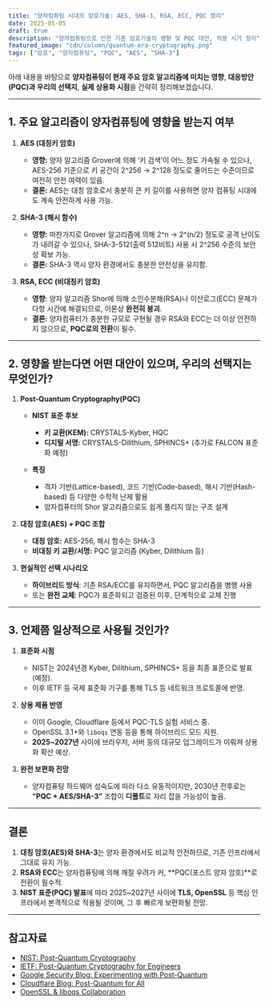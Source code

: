 ```yaml
---
title: "양자컴퓨팅 시대의 암호기술: AES, SHA-3, RSA, ECC, PQC 정리"
date: 2025-05-05
draft: true
description: "양자컴퓨팅으로 인한 기존 암호기술의 영향 및 PQC 대안, 적용 시기 정리"
featured_image: "cdn/column/quantum-era-cryptography.png"
tags: ["암호", "양자컴퓨팅", "PQC", "AES", "SHA-3"]
---
```


아래 내용을 바탕으로 **양자컴퓨팅이 현재 주요 암호 알고리즘에 미치는 영향**, **대응방안(PQC)과 우리의 선택지**, **실제 상용화 시점**을 간략히 정리해보겠습니다.

---

## 1. 주요 알고리즘이 양자컴퓨팅에 영향을 받는지 여부

1. **AES (대칭키 암호)**

   * **영향:** 양자 알고리즘 Grover에 의해 ‘키 검색’이 어느 정도 가속될 수 있으나, AES-256 기준으로 키 공간이 2^256 → 2^128 정도로 줄어드는 수준이므로 여전히 안전 여력이 있음.
   * **결론:** AES는 대칭 암호로서 충분히 큰 키 길이를 사용하면 양자 컴퓨팅 시대에도 계속 안전하게 사용 가능.

2. **SHA-3 (해시 함수)**

   * **영향:** 마찬가지로 Grover 알고리즘에 의해 2^n → 2^(n/2) 정도로 공격 난이도가 내려갈 수 있으나, SHA-3-512(출력 512비트) 사용 시 2^256 수준의 보안성 확보 가능.
   * **결론:** SHA-3 역시 양자 환경에서도 충분한 안전성을 유지함.

3. **RSA, ECC (비대칭키 암호)**

   * **영향:** 양자 알고리즘 Shor에 의해 소인수분해(RSA)나 이산로그(ECC) 문제가 다항 시간에 해결되므로, 이론상 **완전히 붕괴**.
   * **결론:** 양자컴퓨터가 충분한 규모로 구현될 경우 RSA와 ECC는 더 이상 안전하지 않으므로, **PQC로의 전환**이 필수.

---

## 2. 영향을 받는다면 어떤 대안이 있으며, 우리의 선택지는 무엇인가?

1. **Post-Quantum Cryptography(PQC)**

   * **NIST 표준 후보**

     * **키 교환(KEM):** CRYSTALS-Kyber, HQC
     * **디지털 서명:** CRYSTALS-Dilithium, SPHINCS+ (추가로 FALCON 표준화 예정)
   * **특징**

     * 격자 기반(Lattice-based), 코드 기반(Code-based), 해시 기반(Hash-based) 등 다양한 수학적 난제 활용
     * 양자컴퓨터의 Shor 알고리즘으로도 쉽게 풀리지 않는 구조 설계

2. **대칭 암호(AES) + PQC 조합**

   * **대칭 암호:** AES-256, 해시 함수는 SHA-3
   * **비대칭 키 교환/서명:** PQC 알고리즘 (Kyber, Dilithium 등)

3. **현실적인 선택 시나리오**

   * **하이브리드 방식**: 기존 RSA/ECC를 유지하면서, PQC 알고리즘을 병행 사용
   * 또는 **완전 교체**: PQC가 표준화되고 검증된 이후, 단계적으로 교체 진행

---

## 3. 언제쯤 일상적으로 사용될 것인가?

1. **표준화 시점**

   * NIST는 2024년경 Kyber, Dilithium, SPHINCS+ 등을 최종 표준으로 발표(예정).
   * 이후 IETF 등 국제 표준화 기구를 통해 TLS 등 네트워크 프로토콜에 반영.

2. **상용 제품 반영**

   * 이미 Google, Cloudflare 등에서 PQC-TLS 실험 서비스 중.
   * OpenSSL 3.1+와 `liboqs` 연동 등을 통해 하이브리드 모드 지원.
   * **2025\~2027년** 사이에 브라우저, 서버 등의 대규모 업그레이드가 이뤄져 상용화 확산 예상.

3. **완전 보편화 전망**

   * 양자컴퓨팅 하드웨어 성숙도에 따라 다소 유동적이지만, 2030년 전후로는 **“PQC + AES/SHA-3”** 조합이 **디폴트**로 자리 잡을 가능성이 높음.

---

## 결론

1. **대칭 암호(AES)와 SHA-3**는 양자 환경에서도 비교적 안전하므로, 기존 인프라에서 그대로 유지 가능.
2. **RSA와 ECC**는 양자컴퓨팅에 의해 깨질 우려가 커, \*\*PQC(포스트 양자 암호)\*\*로 전환이 필수적.
3. **NIST 표준(PQC) 발표**에 따라 2025\~2027년 사이에 **TLS, OpenSSL** 등 핵심 인프라에서 본격적으로 적용될 것이며, 그 후 빠르게 보편화될 전망.

---

## 참고자료

* [NIST: Post-Quantum Cryptography](https://csrc.nist.gov/Projects/post-quantum-cryptography)  
* [IETF: Post-Quantum Cryptography for Engineers](https://datatracker.ietf.org/doc/draft-ietf-pquip-pqc-engineers/)  
* [Google Security Blog: Experimenting with Post-Quantum](https://security.googleblog.com/2016/07/experimenting-with-post-quantum.html)  
* [Cloudflare Blog: Post-Quantum for All](https://blog.cloudflare.com/post-quantum-for-all/)  
* [OpenSSL & liboqs Collaboration](https://github.com/open-quantum-safe/oqs-provider)  

